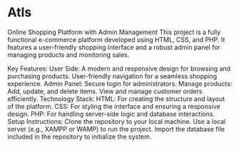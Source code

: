 # Atls
Online Shopping Platform with Admin Management
This project is a fully functional e-commerce platform developed using HTML, CSS, and PHP. It features a user-friendly shopping interface and a robust admin panel for managing products and monitoring sales.

Key Features:
User Side:
A modern and responsive design for browsing and purchasing products.
User-friendly navigation for a seamless shopping experience.
Admin Panel:
Secure login for administrators.
Manage products: Add, update, and delete items.
View and manage customer orders efficiently.
Technology Stack:
HTML: For creating the structure and layout of the platform.
CSS: For styling the interface and ensuring a responsive design.
PHP: For handling server-side logic and database interactions.
Setup Instructions:
Clone the repository to your local machine.
Use a local server (e.g., XAMPP or WAMP) to run the project.
Import the database file included in the repository to initialize the system.

